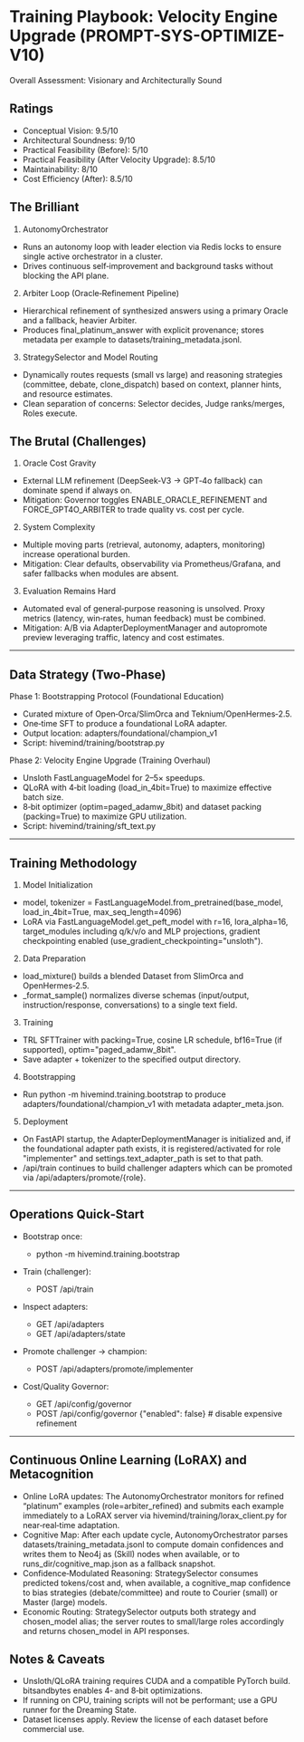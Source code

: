 # Training Playbook: Velocity Engine Upgrade (PROMPT-SYS-OPTIMIZE-V10)

Overall Assessment: Visionary and Architecturally Sound

## Ratings
- Conceptual Vision: 9.5/10
- Architectural Soundness: 9/10
- Practical Feasibility (Before): 5/10
- Practical Feasibility (After Velocity Upgrade): 8.5/10
- Maintainability: 8/10
- Cost Efficiency (After): 8.5/10

## The Brilliant

1) AutonomyOrchestrator
- Runs an autonomy loop with leader election via Redis locks to ensure single active orchestrator in a cluster.
- Drives continuous self‑improvement and background tasks without blocking the API plane.

2) Arbiter Loop (Oracle‑Refinement Pipeline)
- Hierarchical refinement of synthesized answers using a primary Oracle and a fallback, heavier Arbiter.
- Produces final_platinum_answer with explicit provenance; stores metadata per example to datasets/training_metadata.jsonl.

3) StrategySelector and Model Routing
- Dynamically routes requests (small vs large) and reasoning strategies (committee, debate, clone_dispatch) based on context, planner hints, and resource estimates.
- Clean separation of concerns: Selector decides, Judge ranks/merges, Roles execute.

## The Brutal (Challenges)

1) Oracle Cost Gravity
- External LLM refinement (DeepSeek‑V3 → GPT‑4o fallback) can dominate spend if always on.
- Mitigation: Governor toggles ENABLE_ORACLE_REFINEMENT and FORCE_GPT4O_ARBITER to trade quality vs. cost per cycle.

2) System Complexity
- Multiple moving parts (retrieval, autonomy, adapters, monitoring) increase operational burden.
- Mitigation: Clear defaults, observability via Prometheus/Grafana, and safer fallbacks when modules are absent.

3) Evaluation Remains Hard
- Automated eval of general‑purpose reasoning is unsolved. Proxy metrics (latency, win‑rates, human feedback) must be combined.
- Mitigation: A/B via AdapterDeploymentManager and autopromote preview leveraging traffic, latency and cost estimates.

---

## Data Strategy (Two‑Phase)

Phase 1: Bootstrapping Protocol (Foundational Education)
- Curated mixture of Open‑Orca/SlimOrca and Teknium/OpenHermes‑2.5.
- One‑time SFT to produce a foundational LoRA adapter.
- Output location: adapters/foundational/champion_v1
- Script: hivemind/training/bootstrap.py

Phase 2: Velocity Engine Upgrade (Training Overhaul)
- Unsloth FastLanguageModel for 2–5× speedups.
- QLoRA with 4‑bit loading (load_in_4bit=True) to maximize effective batch size.
- 8‑bit optimizer (optim=paged_adamw_8bit) and dataset packing (packing=True) to maximize GPU utilization.
- Script: hivemind/training/sft_text.py

---

## Training Methodology

1) Model Initialization
- model, tokenizer = FastLanguageModel.from_pretrained(base_model, load_in_4bit=True, max_seq_length=4096)
- LoRA via FastLanguageModel.get_peft_model with r=16, lora_alpha=16, target_modules including q/k/v/o and MLP projections, gradient checkpointing enabled (use_gradient_checkpointing="unsloth").

2) Data Preparation
- load_mixture() builds a blended Dataset from SlimOrca and OpenHermes‑2.5.
- _format_sample() normalizes diverse schemas (input/output, instruction/response, conversations) to a single text field.

3) Training
- TRL SFTTrainer with packing=True, cosine LR schedule, bf16=True (if supported), optim="paged_adamw_8bit".
- Save adapter + tokenizer to the specified output directory.

4) Bootstrapping
- Run python -m hivemind.training.bootstrap to produce adapters/foundational/champion_v1 with metadata adapter_meta.json.

5) Deployment
- On FastAPI startup, the AdapterDeploymentManager is initialized and, if the foundational adapter path exists, it is registered/activated for role "implementer" and settings.text_adapter_path is set to that path.
- /api/train continues to build challenger adapters which can be promoted via /api/adapters/promote/{role}.

---

## Operations Quick‑Start

- Bootstrap once:
  - python -m hivemind.training.bootstrap

- Train (challenger):
  - POST /api/train

- Inspect adapters:
  - GET /api/adapters
  - GET /api/adapters/state

- Promote challenger → champion:
  - POST /api/adapters/promote/implementer

- Cost/Quality Governor:
  - GET  /api/config/governor
  - POST /api/config/governor {"enabled": false}  # disable expensive refinement

---

## Continuous Online Learning (LoRAX) and Metacognition

- Online LoRA updates: The AutonomyOrchestrator monitors for refined “platinum” examples (role=arbiter_refined) and submits each example immediately to a LoRAX server via hivemind/training/lorax_client.py for near‑real‑time adaptation.
- Cognitive Map: After each update cycle, AutonomyOrchestrator parses datasets/training_metadata.jsonl to compute domain confidences and writes them to Neo4j as (Skill) nodes when available, or to runs_dir/cognitive_map.json as a fallback snapshot.
- Confidence‑Modulated Reasoning: StrategySelector consumes predicted tokens/cost and, when available, a cognitive_map confidence to bias strategies (debate/committee) and route to Courier (small) or Master (large) models.
- Economic Routing: StrategySelector outputs both strategy and chosen_model alias; the server routes to small/large roles accordingly and returns chosen_model in API responses.


## Notes & Caveats

- Unsloth/QLoRA training requires CUDA and a compatible PyTorch build. bitsandbytes enables 4‑ and 8‑bit optimizations.
- If running on CPU, training scripts will not be performant; use a GPU runner for the Dreaming State.
- Dataset licenses apply. Review the license of each dataset before commercial use.